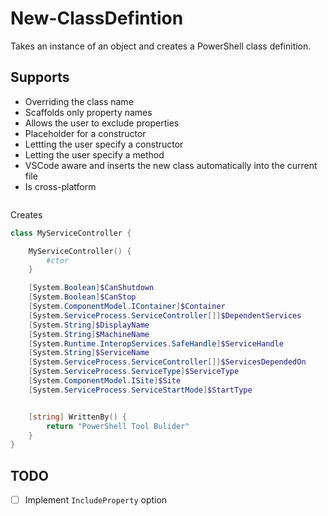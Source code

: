 # New-ClassDefintion

Takes an instance of an object and creates a PowerShell class definition.

## Supports

- Overriding the class name
- Scaffolds only property names
- Allows the user to exclude properties
- Placeholder for a constructor
- Lettting the user specify a constructor
- Letting the user specify a method
- VSCode aware and inserts the new class automatically into the current file
- Is cross-platform


```powershell

```

Creates

```powershell
class MyServiceController {

    MyServiceController() {
        #ctor
    }

	[System.Boolean]$CanShutdown
 	[System.Boolean]$CanStop
 	[System.ComponentModel.IContainer]$Container
 	[System.ServiceProcess.ServiceController[]]$DependentServices
 	[System.String]$DisplayName
 	[System.String]$MachineName
 	[System.Runtime.InteropServices.SafeHandle]$ServiceHandle
 	[System.String]$ServiceName
 	[System.ServiceProcess.ServiceController[]]$ServicesDependedOn
 	[System.ServiceProcess.ServiceType]$ServiceType
 	[System.ComponentModel.ISite]$Site
 	[System.ServiceProcess.ServiceStartMode]$StartType


    [string] WrittenBy() {
        return "PowerShell Tool Bulider"
    }
}

```


## TODO

- [ ] Implement `IncludeProperty` option